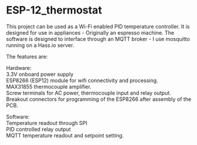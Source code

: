 # ESP-12_thermostat

This project can be used as a Wi-Fi enabled PID temperature controller. It is designed for use in appliances - Originally an espresso machine. The software is designed to interface through an MQTT broker - I use mosquitto running on a Hass.io server.

The features are:

Hardware:<br>
3.3V onboard power supply<br>
ESP8266 (ESP12) module for wifi connectivity and processing.<br>
MAX31855 thermocouple amplifier.<br>
Screw terminals for AC power, thermocouple input and relay output.<br>
Breakout connectors for programming of the ESP8266 after assembly of the PCB.

Software:<br>
Temperature readout through SPI<br>
PID controlled relay output<br>
MQTT temperature readout and setpoint setting.
